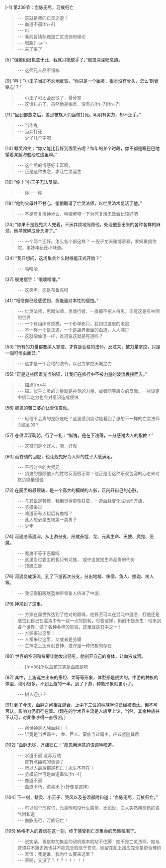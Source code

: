 
[-1] 第238节：血脉无尽，万族归亡
>--- 这就是我的亡灵之道！<br>
>--- 血道不孤[fn=4]<br>
>--- 爪<br>
>--- 看前盲猜标题是亡灵法师的理论<br>
>--- 哦豁(´-ω-`)<br>
>--- 来了来了<br>

[5] “但她仍旧执意于此，我就只能放手了。”舰鬼深深叹息道。
>--- 这师兄人品不错嘛<br>

[9] “哼！”小王子当即不忿地反驳，“你只是一个幽灵，根本没有骨头，怎么‘刻骨铭心’？”
>--- 小王子可太会反驳了，骨骨掌<br>
>--- 这话扎心了，虽然他是幽灵，没有心[fn=7][fn=7]<br>

[11] “回到部族之后，差点被族人们当做打死。明明有实力，却不还手。”
>--- 当作鬼<br>
>--- 当众打死<br>
>--- 少了几个字吧<br>

[14] 鳍灵冷笑：“你又能比我好到哪里去呢？每年的某个时段，你不都是眼巴巴地望着某艘海船经过这里嘛。”
>--- 这亡灵的情感好丰富啊，<br>
>--- 正是这种执念，才让亡灵诞生<br>

[16] “伱！”小王子无法反驳。
>--- 伱——你<br>

[19] “他的父母并不甘心，偷偷聘请了亡灵法师，以亡灵法术复活了他。”
>--- 不是有复活神术么，稍微解释一下为何复活无效会比较好吧<br>

[24] “如果不是舰鬼大人兜着，不厌其烦地照顾他，处理他惹出来的各种各样的麻烦，他早就碎成骨头渣了。”
>--- 一个两个还好。怎么各个都这样？
一股子丈夫赌博家暴，爹妈重病住院，弟妹年纪还小味道。<br>

[34] “我只想问，这场集会什么时候能正式开始？”
>--- 哈哈哈<br>

[37] 舰鬼摆手：“哦嚯嚯嚯。”
>--- 这笑声，您是布鲁克吗<br>

[41] “相信你已经感受到，负能量对本性的侵蚀。”
>--- 亡灵法师，黑暗法师，灵魂行者，一直都不招人待见，毕竟这是有神明的世界<br>
>--- 一个有组织有规模，一个形单影只，犹如过道里的老鼠<br>
>--- 不一样一个是正道，一个是蛊界里面的血道，人人喊打<br>
>--- 这就像仙僵一样，难道说这就是死道吗？<br>

[53] “所有的力量都要纳入掌控，才算是合格的法师。反过来，被力量掌控，只是一個可怜虫而已。”
>--- 这才是一个合格的法爷，以己力掌控天地之力<br>

[55] “正是这些因素充当船锚，让我们在修行中不被力量的波流裹挟而去。”
>--- 锚点[fn=4]<br>
>--- 锚。似乎亡灵的力量就是神灵的力量，或者同等层次的反面。一些设定中信仰之力也会对意识造成侵蚀<br>

[56] 舰鬼的苦口婆心让青信震动。
>--- 轻信不会真的是卧底吧？这里感到震动是看到了思想不一样的亡灵法师而感到的？<br>

[57] 苍须深深鞠躬，行了一礼：“惭愧，是在下浅薄，十分感谢大人的指教！”
>--- 这哥们是个好人，呃，好鬼<br>

[60] 而苍须的回应，也让舰鬼好为人师的性子大感满足。
>--- 平行时空的大师兄<br>
>--- 剑鬼的照顾他人的性格反而很正常！他正是用这种乐观包容的心态来对抗负能量侵蚀<br>

[72] 在画面的最顶端，是一个高大的模糊的人影，正剖开自己的心脏。
>--- 与其说是劳模，我倒觉得更像狂蛮，一道血脉变化成世间万族，<br>
>--- 劳模来过<br>
>--- 难道前有人祖后有血祖？<br>
>--- 此人想必是五域第一美男子<br>
>--- 少年<br>

[74] 河流浩荡流淌，从上游分支，形成泰坦、龙、元素生命、天使、魔鬼、恶魔。
>--- 魔鬼不等于恶魔吗<br>
>--- 这里当过霸主的也只有龙族，
或许这就是生命高贵的代价<br>
>--- 顶级血脉<br>

[76] 河流变成溪流，到了下游再次分支，分出地精、侏儒、鱼人、娜迦、树人等。
>--- 我记得旧版魅蓝神带领鱼人挤进了中游。<br>

[79] 神来到了这里。
>--- 方源在蛊世界达到了绝对的巅峰，他甚至可以在混沌中遨游，打他还是感觉到自己在混沌中有一丝一点的损耗，尽管这样，仍旧不是永生！他来到各个世界，做了各种各样的实验，这里就是其中之一！<br>
>--- 方源来过这里！<br>
>--- 人祖来过这里，又或者是劳模<br>
>--- 主神之上还有创世神，或许是一种终极的存在<br>

[80] 世界的空洞和贫瘠让祂发出怒吼，祂剖开自己的身体，让血液成河。
>--- [fn=58]所以血核其实是血痂是吧<br>

[87] 其中，上游诞生出来的泰坦、龙等等形象，体型都是很大的。中游的种族的体型，缩小很多，不到上游的一半。到了下游，种族形象就更小了。
>--- 树人还小？<br>

[91] 到了今天，血脉之间相互混合，上中下三位的种族学说已经被淘汰。但不可否认，影响力仍旧存在着。（现在的学术界主流是人族至上论，当然，其余种族并不认可，对此争吵得一直很凶。）
>--- 创世神是人族血脉！！<br>
>--- 毕竟是当世霸主，
龙、巨人、蛮族当过霸主，应该紧随其后<br>

[102] “血脉无尽，万族归亡！”舰鬼用满意的语调吟唱道。
>--- 水道不孤 遗毒万贴<br>
>--- 这有点幽魂的调调了<br>
>--- 所以人最后都是死亡！永生不存在！<br>
>--- 劳模前世可是血道蛊仙[fn=4]<br>
>--- 血道不孤<br>
>--- 血道不朽，遗毒天下(好像是这样)<br>

[104] 下一刻，鳍灵、小王子、哭风以及苍须都附和道：“血脉无尽，万族归亡。”
>--- 可以加个形容词，光是附和没什么感觉，比如说，三人突然用高昂的语气附和道<br>
>--- 血脉无尽，万族归亡！<br>

[105] 格格不入的青信在这一刻，终于感受到亡灵集会的恐怖氛围了。
>--- 说实话，青信参加集会的动机根本就站不住脚：她不是亡灵法师、她与苍须并不熟识她也并不能完全取信于苍须、她留在船上接应完全是更合理的<br>
>--- 青信：我是谁，我为什么要来这里？<br>
>--- 寄啊，又没了？！？！！！！！<br>
